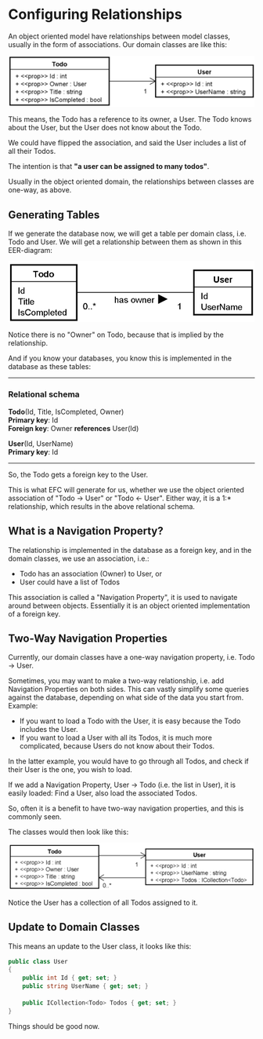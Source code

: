 # Configuring Relationships

An object oriented model have relationships between model classes, usually in the form of associations. Our domain classes are like this:

![img.png](Resources/DomainClasses.png)

This means, the Todo has a reference to its owner, a User. The Todo knows about the User, but the User does not know about the Todo.

We could have flipped the association, and said the User includes a list of all their Todos.

The intention is that **"a user can be assigned to many todos"**.

Usually in the object oriented domain, the relationships between classes are one-way, as above.

## Generating Tables
If we generate the database now, we will get a table per domain class, i.e. Todo and User.
We will get a relationship between them as shown in this EER-diagram:

![img.png](Resources/EER.png)

Notice there is no "Owner" on Todo, because that is implied by the relationship.

And if you know your databases, you know this is implemented in the database as these tables:

---
### Relational schema

**Todo**(Id, Title, IsCompleted, Owner)\
**Primary key**: Id\
**Foreign key**: Owner **references** User(Id)

**User**(Id, UserName)\
**Primary key**: Id

---

So, the Todo gets a foreign key to the User.

This is what EFC will generate for us, whether we use the object oriented association of "Todo -> User" or "Todo <- User". Either way, it is a 1:* relationship, which results in the above relational schema.

## What is a Navigation Property?

The relationship is implemented in the database as a foreign key, and in the domain classes, we use an association, i.e.:
* Todo has an association (Owner) to User, or
* User could have a list of Todos

This association is called a "Navigation Property", it is used to navigate around between objects. 
Essentially it is an object oriented implementation of a foreign key. 

## Two-Way Navigation Properties

Currently, our domain classes have a one-way navigation property, i.e. Todo -> User.

Sometimes, you may want to make a two-way relationship, i.e. add Navigation Properties on both sides. This can vastly simplify some queries against the database, depending on what side of the data you start from. Example:

* If you want to load a Todo with the User, it is easy because the Todo includes the User.
* If you want to load a User with all its Todos, it is much more complicated, because Users do not know about their Todos.

In the latter example, you would have to go through all Todos, and check if their User is the one, you wish to load.

If we add a Navigation Property, User -> Todo (i.e. the list in User), it is easily loaded: Find a User, also load the associated Todos.

So, often it is a benefit to have two-way navigation properties, and this is commonly seen.

The classes would then look like this:

![img.png](Resources/TwoWayNavProp.png)

Notice the User has a collection of all Todos assigned to it.



## Update to Domain Classes
This means an update to the User class, it looks like this:

```csharp
public class User
{
    public int Id { get; set; }
    public string UserName { get; set; }

    public ICollection<Todo> Todos { get; set; }
}
```

Things should be good now.
